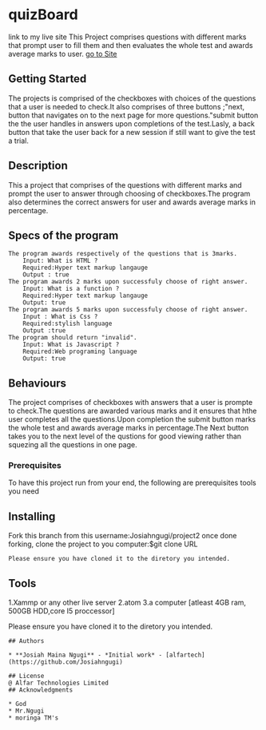 # quizBoard
link to my live site
This Project comprises questions with different marks that prompt user to fill them and then evaluates the whole test and awards average marks to user.
<a href="https://josiahngugi.github.io/quizBoard/">go to  Site</a>

## Getting Started
The projects is comprised of the checkboxes with choices of the questions that a user is needed to check.It also comprises of three buttons ;"next, button that navigates on to the next page for more questions."submit button the the user handles in answers upon completions of the test.Lasly, a back button that take the user back for a new session if still want to give the test a trial. 
## Description
This a project that comprises of the questions with different marks and prompt the user to answer through choosing of checkboxes.The program also determines the correct answers for user and awards average marks in percentage.

## Specs of the program

    The program awards respectively of the questions that is 3marks.
        Input: What is HTML ?
        Required:Hyper text markup langauge
        Output : true
    The program awards 2 marks upon successfuly choose of right answer.
        Input: What is a function ?
        Required:Hyper text markup langauge
        Output: true
    The program awards 5 marks upon successfuly choose of right answer.
        Input : What is Css ?
        Required:stylish language
        Output :true
    The program should return "invalid".
        Input: What is Javascript ?
        Required:Web programing language
        Output: true
## Behaviours
The project comprises of checkboxes with answers that a user is prompte to check.The questions are awarded various marks and it ensures that hthe user completes all the questions.Upon completion the submit button marks the whole test and awards average marks in percentage.The Next button takes you to the next level of the qustions for good viewing rather than squezing all the questions in one page.
### Prerequisites
To have this project run from your end, the following are prerequisites tools you need
## Installing
Fork this branch from this username:Josiahngugi/project2
once done forking, clone the project to you computer:$git clone URL

```
Please ensure you have cloned it to the diretory you intended.
```````

 ## Tools 
 1.Xammp or any other live server
 2.atom
 3.a computer [atleast 4GB ram, 500GB HDD,core I5 proccessor]

Please ensure you have cloned it to the diretory you intended.
```
## Authors

* **Josiah Maina Ngugi** - *Initial work* - [alfartech](https://github.com/Josiahngugi)

## License
@ Alfar Technologies Limited 
## Acknowledgments

* God
* Mr.Ngugi
* moringa TM's

